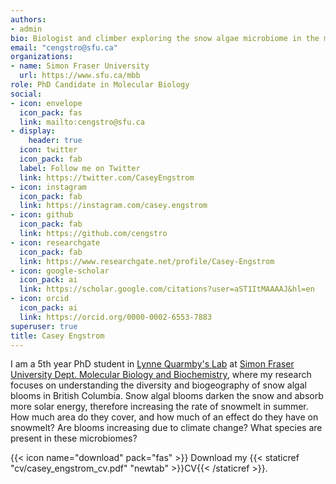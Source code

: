 ```yaml
---
authors:
- admin
bio: Biologist and climber exploring the snow algae microbiome in the mountains
email: "cengstro@sfu.ca"
organizations:
- name: Simon Fraser University
  url: https://www.sfu.ca/mbb
role: PhD Candidate in Molecular Biology
social:
- icon: envelope
  icon_pack: fas
  link: mailto:cengstro@sfu.ca
- display:
    header: true
  icon: twitter
  icon_pack: fab
  label: Follow me on Twitter
  link: https://twitter.com/CaseyEngstrom
- icon: instagram
  icon_pack: fab
  link: https://instagram.com/casey.engstrom
- icon: github
  icon_pack: fab
  link: https://github.com/cengstro
- icon: researchgate
  icon_pack: fab
  link: https://www.researchgate.net/profile/Casey-Engstrom
- icon: google-scholar
  icon_pack: ai
  link: https://scholar.google.com/citations?user=aST1ItMAAAAJ&hl=en
- icon: orcid
  icon_pack: ai
  link: https://orcid.org/0000-0002-6553-7883
superuser: true
title: Casey Engstrom
---
```


I am a 5th year PhD student in [Lynne Quarmby's Lab](https://www.quarmby.ca) at [Simon Fraser University Dept. Molecular Biology and Biochemistry](https://www.sfu.ca/mbb), where my research focuses on understanding the diversity and biogeography of snow algal blooms in British Columbia. Snow algal blooms darken the snow and absorb more solar energy, therefore increasing the rate of snowmelt in summer. How much area do they cover, and how much of an effect do they have on snowmelt? Are blooms increasing due to climate change? What species are present in these microbiomes? 


{{< icon name="download" pack="fas" >}} Download my {{< staticref "cv/casey_engstrom_cv.pdf" "newtab" >}}CV{{< /staticref >}}.

